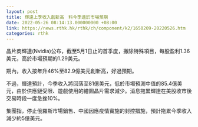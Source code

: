 ```yaml
---
layout: post
title: 輝達上季收入創新高　料今季遜於市場預期
date: 2022-05-26 08:14:13.000000000 +08:00
link: https://news.rthk.hk/rthk/ch/component/k2/1650209-20220526.htm
categories: rthk
---
```


晶片商輝達(Nvidia)公布，截至5月1日止的首季度，撇除特殊項目，每股盈利1.36美元，高於市場預期的1.29美元。

期內，收入按年升46%至82.9億美元創新高，好過預期。

不過，輝達預計，今季收入將回落至81億美元，低於市場預測中值的85.4億美元，由於供應鏈受限、遊戲使用的繪圖晶片需求減少。消息拖累輝達在美股收市後交易時段一度急挫10%。

集團指，停止俄羅斯市場銷售、中國因應疫情實施的封控措施，預計拖累今季收入減少約5億美元。
